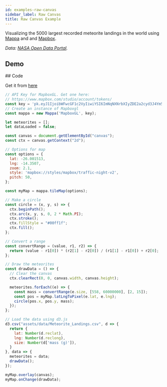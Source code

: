 ```yaml
---
id: examples-raw-canvas
sidebar_label: Raw Canvas
title: Raw Canvas Example
---
```


Visualizing the 5000 largest recorded meteorite landings in the world using [Mappa](tutorials-getting-started.md) and and [Mapbox](https://www.mapbox.com/mapbox.js/api/v3.1.1/).

*Data: [NASA Open Data Portal](https://data.nasa.gov/Space-Science/Meteorite-Landings/gh4g-9sfh).*

## Demo

<div class="example">
  <script src="https://cdnjs.cloudflare.com/ajax/libs/d3/4.12.2/d3.min.js"></script>
  <canvas id="canvas" width='640' height='580'></canvas>
  <script src="assets/scripts/tile-raw-canvas.js"></script>
</div>

## Code

Get it from [here](https://github.com/cvalenzuela/Mappa/tree/master/examples/tile/raw_canvas)


```javascript
// API Key for MapboxGL. Get one here:
// https://www.mapbox.com/studio/account/tokens/
const key = 'pk.eyJ1IjoibWFwcGF1c2VyIiwiYSI6ImNqNXNrbXIyZDE2a2cyd3J4Ym53YWxieXgifQ.JENDJqKE1SLISxL3Q_T22w';
// Create an instance of Mapboxgl
const mappa = new Mappa('MapboxGL', key);

let meteorites = [];
let dataLoaded = false;

const canvas = document.getElementById("canvas");
const ctx = canvas.getContext("2d");

// Options for map
const options = {
  lat: -26.001513,
  lng: -14.3507,
  zoom: 2.1,
  style: 'mapbox://styles/mapbox/traffic-night-v2',
  pitch: 50,
};

const myMap = mappa.tileMap(options);

// Make a circle
const circle = (x, y, s) => {
  ctx.beginPath();
  ctx.arc(x, y, s, 0, 2 * Math.PI);
  ctx.stroke();
  ctx.fillStyle = "#00ff1f";
  ctx.fill();
};

// Convert a range
const convertRange = (value, r1, r2) => {
  return (value - r1[0]) * (r2[1] - r2[0]) / (r1[1] - r1[0]) + r2[0];
};

// Draw the meteorites
const drawData = () => {
  // Clear the canvas
  ctx.clearRect(0, 0, canvas.width, canvas.height);

  meteorites.forEach((e) => {
    const mass = convertRange(e.size, [558, 60000000], [2, 15]);
    const pos = myMap.latLngToPixel(e.lat, e.lng);
    circle(pos.x, pos.y, mass);
  });
};

// Load the data using d3.js
d3.csv("assets/data/Meteorite_Landings.csv", d => {
  return {
    lat: Number(d.reclat),
    lng: Number(d.reclong),
    size: Number(d['mass (g)']),
  }
}, data => {
  meteorites = data;
  drawData();
});

myMap.overlay(canvas);
myMap.onChange(drawData);
```
